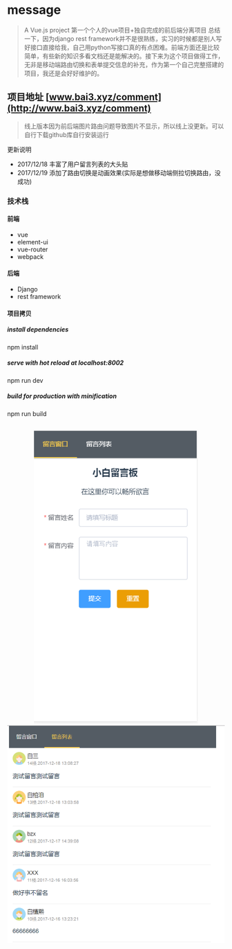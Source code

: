 # message

> A Vue.js project
第一个个人的vue项目+独自完成的前后端分离项目
总结一下，因为django rest framework并不是很熟练，实习的时候都是别人写好接口直接给我，自己用python写接口真的有点困难。前端方面还是比较简单，有些新的知识多看文档还是能解决的。接下来为这个项目做得工作，无非是移动端路由切换和表单提交信息的补充，作为第一个自己完整搭建的项目，我还是会好好维护的。
## 项目地址 [www.bai3.xyz/comment](http://www.bai3.xyz/comment)
> 线上版本因为前后端图片路由问题导致图片不显示，所以线上没更新。可以自行下载github库自行安装运行

更新说明
- 2017/12/18
    丰富了用户留言列表的大头贴
- 2017/12/19
    添加了路由切换是动画效果(实际是想做移动端侧拉切换路由，没成功)

### 技术栈
#### 前端
- vue
- element-ui
- vue-router
- webpack

#### 后端
- Django
- rest framework

#### 项目拷贝
##### install dependencies
npm install

##### serve with hot reload at localhost:8002
npm run dev

##### build for production with minification
npm run build

<br/>
<div align="center">
<img src="./src/assets/readme1.png"><br/>
</div>
<div align="center">
<img src="./src/assets/readme.png">
</div>
